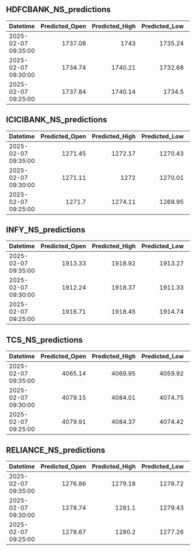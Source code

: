 ## HDFCBANK_NS_predictions
| Datetime            |   Predicted_Open |   Predicted_High |   Predicted_Low |   Predicted_Close |   Predicted_Volume |
|:--------------------|-----------------:|-----------------:|----------------:|------------------:|-------------------:|
| 2025-02-07 09:35:00 |          1737.08 |          1743    |         1735.24 |           1737.11 |             264023 |
| 2025-02-07 09:30:00 |          1734.74 |          1740.21 |         1732.68 |           1733.2  |             290135 |
| 2025-02-07 09:25:00 |          1737.84 |          1740.14 |         1734.5  |           1738.78 |             337541 |

## ICICIBANK_NS_predictions
| Datetime            |   Predicted_Open |   Predicted_High |   Predicted_Low |   Predicted_Close |   Predicted_Volume |
|:--------------------|-----------------:|-----------------:|----------------:|------------------:|-------------------:|
| 2025-02-07 09:35:00 |          1271.45 |          1272.17 |         1270.43 |           1272.43 |             201298 |
| 2025-02-07 09:30:00 |          1271.11 |          1272    |         1270.01 |           1271.9  |             279516 |
| 2025-02-07 09:25:00 |          1271.7  |          1274.11 |         1269.95 |           1271.63 |             331022 |

## INFY_NS_predictions
| Datetime            |   Predicted_Open |   Predicted_High |   Predicted_Low |   Predicted_Close |   Predicted_Volume |
|:--------------------|-----------------:|-----------------:|----------------:|------------------:|-------------------:|
| 2025-02-07 09:35:00 |          1913.33 |          1918.92 |         1913.27 |           1915.98 |             121411 |
| 2025-02-07 09:30:00 |          1912.24 |          1918.37 |         1911.33 |           1914.47 |             155423 |
| 2025-02-07 09:25:00 |          1916.71 |          1918.45 |         1914.74 |           1915.28 |             176722 |

## TCS_NS_predictions
| Datetime            |   Predicted_Open |   Predicted_High |   Predicted_Low |   Predicted_Close |   Predicted_Volume |
|:--------------------|-----------------:|-----------------:|----------------:|------------------:|-------------------:|
| 2025-02-07 09:35:00 |          4065.14 |          4069.95 |         4059.92 |           4068.09 |            31981.6 |
| 2025-02-07 09:30:00 |          4079.15 |          4084.01 |         4074.75 |           4082.94 |            31291.8 |
| 2025-02-07 09:25:00 |          4079.91 |          4084.37 |         4074.42 |           4081.99 |            34541.2 |

## RELIANCE_NS_predictions
| Datetime            |   Predicted_Open |   Predicted_High |   Predicted_Low |   Predicted_Close |   Predicted_Volume |
|:--------------------|-----------------:|-----------------:|----------------:|------------------:|-------------------:|
| 2025-02-07 09:35:00 |          1276.86 |          1279.18 |         1276.72 |           1276.81 |             267817 |
| 2025-02-07 09:30:00 |          1278.74 |          1281.1  |         1279.43 |           1279.13 |             257266 |
| 2025-02-07 09:25:00 |          1278.67 |          1280.2  |         1277.26 |           1279.14 |             257497 |

